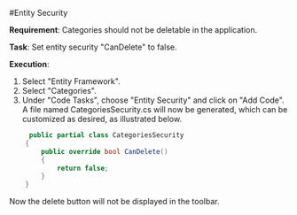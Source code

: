 #Entity Security

**Requirement**: Categories should not be deletable in the application.

**Task**: Set entity security "CanDelete" to false.

**Execution**: 

1. Select "Entity Framework".
2. Select "Categories".
3. Under "Code Tasks", choose "Entity Security" and click on "Add Code". A file named CategoriesSecurity.cs will now be generated, which can be customized as desired, as illustrated below.

```cs
     public partial class CategoriesSecurity
    {
        public override bool CanDelete()
        {
            return false;
        }
    }
```

Now the delete button will not be displayed in the toolbar.